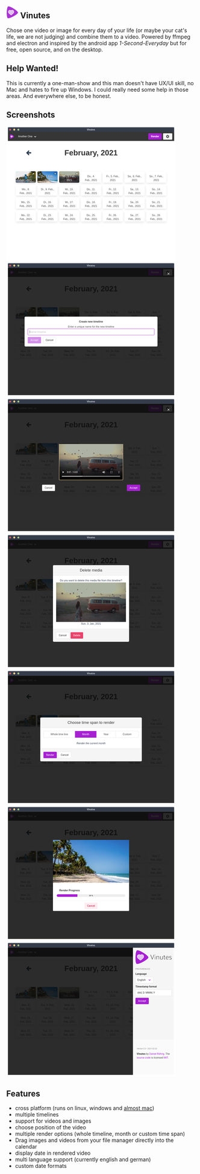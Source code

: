 ## ![Vinutes](https://raw.githubusercontent.com/danielroehrig/vinutes/master/public/icons/32x32.png) Vinutes

Chose one video or image for every day of your life (or maybe your cat's life, we are not judging) and combine them to a video.
Powered by ffmpeg and electron and inspired by the android app _1-Second-Everyday_ but for free, open source, and on the desktop.

## Help Wanted!

This is currently a one-man-show and this man doesn't have UX/UI skill, no Mac and hates to fire up
Windows. I could really need some help in those areas. And everywhere else, to be honest.

## Screenshots
![Calendar View](https://raw.githubusercontent.com/danielroehrig/vinutes/master/docs/img/calendar-view-filled.png)
![Calendar View](https://raw.githubusercontent.com/danielroehrig/vinutes/master/docs/img/timeline-creation-dialog.png)
![Calendar View](https://raw.githubusercontent.com/danielroehrig/vinutes/master/docs/img/video-preview-dialog.png)
![Calendar View](https://raw.githubusercontent.com/danielroehrig/vinutes/master/docs/img/delete-media-dialog.png)
![Calendar View](https://raw.githubusercontent.com/danielroehrig/vinutes/master/docs/img/render-dialog.png)
![Calendar View](https://raw.githubusercontent.com/danielroehrig/vinutes/master/docs/img/render-progress.png)
![Calendar View](https://raw.githubusercontent.com/danielroehrig/vinutes/master/docs/img/preferences.png)

## Features

* cross platform (runs on linux, windows and [almost mac](https://github.com/danielroehrig/vinutes/issues/34))
* multiple timelines
* support for videos and images
* choose position of the video
* multiple render options (whole timeline, month or custom time span)
* Drag images and videos from your file manager directly into the calendar
* display date in rendered video
* multi language support (currently english and german)
* custom date formats
